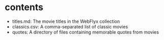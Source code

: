 # contents

- titles.md: The movie titles in the WebFlyx collection  
- classics.csv: A comma-separated list of classic movies  
- quotes: A directory of files containing memorable quotes from movies
